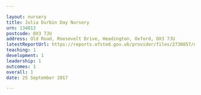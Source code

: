 ```yaml
---

layout: nursery
title: Julia Durbin Day Nursery
urn: 134013
postcode: OX3 7JU
address: Old Road, Roosevelt Drive, Headington, Oxford, OX3 7JU
latestReportUrl: https://reports.ofsted.gov.uk/provider/files/2730857/urn/134013.pdf
teaching: 1
development: 1
leadership: 1
outcomes: 1
overall: 1
date: 25 September 2017

---
```

